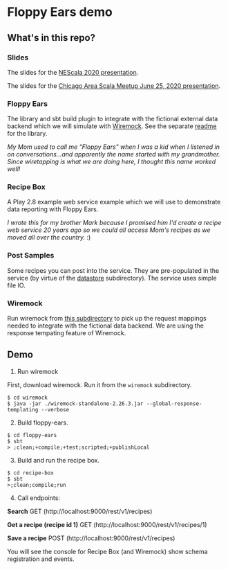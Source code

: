# Floppy Ears demo

## What's in this repo?

### Slides
The slides for the [NEScala 2020 presentation](./NEScala%202020.pdf).

The slides for the [Chicago Area Scala Meetup June 25, 2020 presentation](./CASE_2020-06-25.pdf).

### Floppy Ears
The library and sbt build plugin to integrate with the fictional external data backend which we will simulate with [Wiremock](http://wiremock.org). See the separate [readme](floppy-ears/README.md) for the library.

_My Mom used to call me "Floppy Ears" when I was a kid when I listened in on conversations...and apparently the name started with my grandmother. Since wiretapping is what we are doing here, I thought this name worked well!_

### Recipe Box
A Play 2.8 example web service example which we will use to demonstrate data reporting with Floppy Ears.

_I wrote this for my brother Mark because I promised him I'd create a recipe web service 20 years ago so we could all access Mom's recipes as we moved all over the country._ :)

### Post Samples
Some recipes you can post into the service. They are pre-populated in the service (by virtue of the [datastore](recipe-box/src/main/datastore/recipes) subdirectory). The service uses simple file IO.

### Wiremock
Run wiremock from [this subdirectory](wiremock) to pick up the request mappings needed to integrate with the fictional data backend. We are using the response tempating feature of Wiremock.

## Demo

1. Run wiremock

First, download wiremock. Run it from the `wiremock` subdirectory.

```
$ cd wiremock
$ java -jar ./wiremock-standalone-2.26.3.jar --global-response-templating --verbose
```

2. Build floppy-ears.


```
$ cd floppy-ears
$ sbt
> ;clean;+compile;+test;scripted;+publishLocal
```

3. Build and run the recipe box.

```
$ cd recipe-box
$ sbt
>;clean;compile;run 
```

4. Call endpoints:

**Search**
GET (http://localhost:9000/rest/v1/recipes)

**Get a recipe (recipe id 1)**
GET (http://localhost:9000/rest/v1/recipes/1)

**Save a recipe**
POST (http://localhost:9000/rest/v1/recipes)

You will see the console for Recipe Box (and Wiremock) show schema registration and events.

